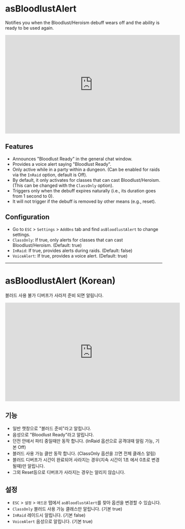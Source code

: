 # asBloodlustAlert

Notifies you when the Bloodlust/Heroism debuff wears off and the ability is ready to be used again.
<iframe width="560" height="315" src="https://www.youtube.com/embed/d35btvURBmU?si=cPgOacVHCsvlE6jz" title="YouTube video player" frameborder="0" allow="accelerometer; autoplay; clipboard-write; encrypted-media; gyroscope; picture-in-picture; web-share" referrerpolicy="strict-origin-when-cross-origin" allowfullscreen></iframe>

## Features

*   Announces "Bloodlust Ready" in the general chat window.
*   Provides a voice alert saying "Bloodlust Ready".
*   Only active while in a party within a dungeon. (Can be enabled for raids via the `InRaid` option, default is Off).
*   By default, it only activates for classes that can cast Bloodlust/Heroism. (This can be changed with the `ClassOnly` option).
*   Triggers only when the debuff expires naturally (i.e., its duration goes from 1 second to 0).
*   It will not trigger if the debuff is removed by other means (e.g., reset).

## Configuration

*   Go to `ESC` > `Settings` > `AddOns` tab and find `asBloodlustAlert` to change settings.
*   `ClassOnly`: If true, only alerts for classes that can cast Bloodlust/Heroism. (Default: true)
*   `InRaid`: If true, provides alerts during raids. (Default: false)
*   `VoiceAlert`: If true, provides a voice alert. (Default: true)

---

# asBloodlustAlert (Korean)

블러드 사용 불가 디버프가 사라저 준비 되면 알림니다.
<iframe width="560" height="315" src="https://www.youtube.com/embed/d35btvURBmU?si=cPgOacVHCsvlE6jz" title="YouTube video player" frameborder="0" allow="accelerometer; autoplay; clipboard-write; encrypted-media; gyroscope; picture-in-picture; web-share" referrerpolicy="strict-origin-when-cross-origin" allowfullscreen></iframe>

## 기능

*   일반 챗창으로 "블러드 준비"라고 알립니다.
*   음성으로 "Bloodlust Ready"라고 알립니다.
*   던전 안에서 파티 중일때만 동작 합니다. (InRaid 옵션으로 공격대때 알림 가능, 기본 Off)
*   블러드 사용 가능 클만 동작 합니다. (ClassOnly 옵션을 끄면 전체 클래스 알림)
*   블러드 디버프가 시간이 완료되어 사라지는 경우(지속 시간이 1초 에서 0초로 변경될때)만 알립니다.
*   그외 Reset등으로 디버프가 사라지는 경우는 알리지 않습니다.

## 설정

*   `ESC` > `설정` > `애드온` 탭에서 `asBloodlustAlert`를 찾아 옵션을 변경할 수 있습니다.
*   `ClassOnly` 블러드 사용 가능 클래스만 알립니다. (기본 true)
*   `InRaid` 레이드시 알립니다. (기본 false)
*   `VoiceAlert` 음성으로 알립니다. (기본 true)
